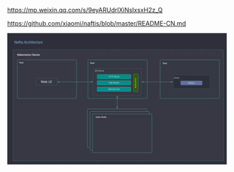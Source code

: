 https://mp.weixin.qq.com/s/9eyARUdrIXiNsIxsxH2z_Q

https://github.com/xiaomi/naftis/blob/master/README-CN.md

![](../images/chx/natfis.png)
